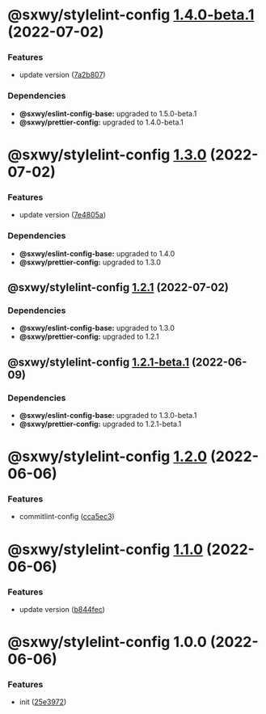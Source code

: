 # @sxwy/stylelint-config [1.4.0-beta.1](https://github.com/sxwy/standard/compare/@sxwy/stylelint-config@1.3.0...@sxwy/stylelint-config@1.4.0-beta.1) (2022-07-02)


### Features

* update version ([7a2b807](https://github.com/sxwy/standard/commit/7a2b80790c5429888dff064f1feafb748a308f31))





### Dependencies

* **@sxwy/eslint-config-base:** upgraded to 1.5.0-beta.1
* **@sxwy/prettier-config:** upgraded to 1.4.0-beta.1

# @sxwy/stylelint-config [1.3.0](https://github.com/sxwy/standard/compare/@sxwy/stylelint-config@1.2.1...@sxwy/stylelint-config@1.3.0) (2022-07-02)


### Features

* update version ([7e4805a](https://github.com/sxwy/standard/commit/7e4805ac5bf883932297cf88f796e9735e0f4e2f))





### Dependencies

* **@sxwy/eslint-config-base:** upgraded to 1.4.0
* **@sxwy/prettier-config:** upgraded to 1.3.0

## @sxwy/stylelint-config [1.2.1](https://github.com/sxwy/standard/compare/@sxwy/stylelint-config@1.2.0...@sxwy/stylelint-config@1.2.1) (2022-07-02)

### Dependencies

- **@sxwy/eslint-config-base:** upgraded to 1.3.0
- **@sxwy/prettier-config:** upgraded to 1.2.1

## @sxwy/stylelint-config [1.2.1-beta.1](https://github.com/sxwy/standard/compare/@sxwy/stylelint-config@1.2.0...@sxwy/stylelint-config@1.2.1-beta.1) (2022-06-09)

### Dependencies

- **@sxwy/eslint-config-base:** upgraded to 1.3.0-beta.1
- **@sxwy/prettier-config:** upgraded to 1.2.1-beta.1

# @sxwy/stylelint-config [1.2.0](https://github.com/sxwy/standard/compare/@sxwy/stylelint-config@1.1.0...@sxwy/stylelint-config@1.2.0) (2022-06-06)

### Features

- commitlint-config ([cca5ec3](https://github.com/sxwy/standard/commit/cca5ec343f14d5d666d08681b725c03d3a4277d8))

# @sxwy/stylelint-config [1.1.0](https://github.com/sxwy/standard/compare/@sxwy/stylelint-config@1.0.0...@sxwy/stylelint-config@1.1.0) (2022-06-06)

### Features

- update version ([b844fec](https://github.com/sxwy/standard/commit/b844fec212ea7a6dd8d5d1f056c97adb9d8b31cf))

# @sxwy/stylelint-config 1.0.0 (2022-06-06)

### Features

- init ([25e3972](https://github.com/sxwy/standard/commit/25e3972b65d2b66d1057b4387fd3a2e079a28a92))
